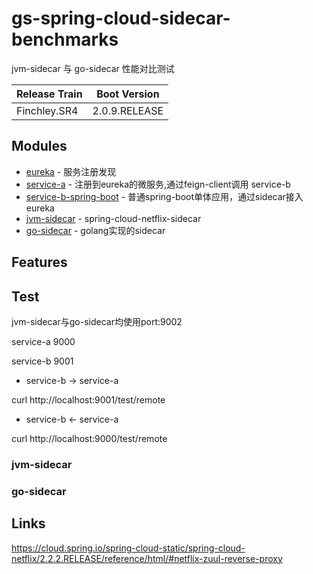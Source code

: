# gs-spring-cloud-sidecar-benchmarks
jvm-sidecar 与 go-sidecar 性能对比测试

| Release Train |  Boot Version |
| :--- | :---: | 
| Finchley.SR4 | 2.0.9.RELEASE | 

## Modules

* [eureka](./eureka) - 服务注册发现
* [service-a](./service-a) - 注册到eureka的微服务,通过feign-client调用 service-b
* [service-b-spring-boot](./service-b-spring-boot) - 普通spring-boot单体应用，通过sidecar接入eureka
* [jvm-sidecar](./jvm-sidecar) - spring-cloud-netflix-sidecar
* [go-sidecar](./go-sidecar) - golang实现的sidecar
## Features

## Test 
jvm-sidecar与go-sidecar均使用port:9002

service-a 9000

service-b 9001

- service-b -> service-a 

curl http://localhost:9001/test/remote

- service-b <- service-a

curl http://localhost:9000/test/remote



### jvm-sidecar

### go-sidecar


## Links
https://cloud.spring.io/spring-cloud-static/spring-cloud-netflix/2.2.2.RELEASE/reference/html/#netflix-zuul-reverse-proxy 

